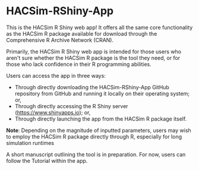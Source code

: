 # HACSim-RShiny-App

This is the HACSim R Shiny web app! It offers all the same core functionality as the HACSim R package available for download through the Comprehensive R Archive Network (CRAN).

Primarily, the HACSim R Shiny web app is intended for those users who aren't sure whether the HACSim R package is the tool they need, or for those who lack confidence in their R programming abilities.

Users can access the app in three ways:

- Through directly downloading the HACSim-RShiny-App GitHub repository from GitHub and running it locally on their operating system; or,
- Through directly accessing the R Shiny server (https://www.shinyapps.io); or,
- Through directly launching the app from the HACSim R package itself.

**Note**: Depending on the magnitude of inputted parameters, users may wish to employ the HACSim R package directly through R, especially for long simulation runtimes

A short manuscript outlining the tool is in preparation. For now, users can follow the Tutorial within the app. 
